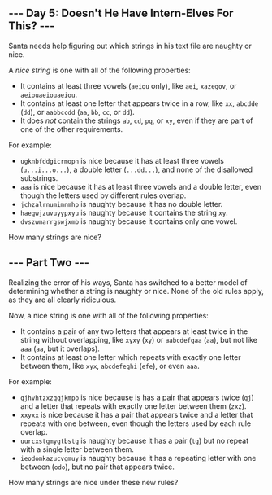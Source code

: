 ﻿
## --- Day 5: Doesn't He Have Intern-Elves For This? ---

Santa needs help figuring out which strings in his text file are naughty or nice.

A  _nice string_  is one with all of the following properties:

-   It contains at least three vowels (`aeiou`  only), like  `aei`,  `xazegov`, or  `aeiouaeiouaeiou`.
-   It contains at least one letter that appears twice in a row, like  `xx`,  `abcdde`  (`dd`), or  `aabbccdd`  (`aa`,  `bb`,  `cc`, or  `dd`).
-   It does  _not_  contain the strings  `ab`,  `cd`,  `pq`, or  `xy`, even if they are part of one of the other requirements.

For example:

-   `ugknbfddgicrmopn`  is nice because it has at least three vowels (`u...i...o...`), a double letter (`...dd...`), and none of the disallowed substrings.
-   `aaa`  is nice because it has at least three vowels and a double letter, even though the letters used by different rules overlap.
-   `jchzalrnumimnmhp`  is naughty because it has no double letter.
-   `haegwjzuvuyypxyu`  is naughty because it contains the string  `xy`.
-   `dvszwmarrgswjxmb`  is naughty because it contains only one vowel.

How many strings are nice?


## --- Part Two ---

Realizing the error of his ways, Santa has switched to a better model of determining whether a string is naughty or nice. None of the old rules apply, as they are all clearly ridiculous.

Now, a nice string is one with all of the following properties:

-   It contains a pair of any two letters that appears at least twice in the string without overlapping, like  `xyxy`  (`xy`) or  `aabcdefgaa`  (`aa`), but not like  `aaa`  (`aa`, but it overlaps).
-   It contains at least one letter which repeats with exactly one letter between them, like  `xyx`,  `abcdefeghi`  (`efe`), or even  `aaa`.

For example:

-   `qjhvhtzxzqqjkmpb`  is nice because is has a pair that appears twice (`qj`) and a letter that repeats with exactly one letter between them (`zxz`).
-   `xxyxx`  is nice because it has a pair that appears twice and a letter that repeats with one between, even though the letters used by each rule overlap.
-   `uurcxstgmygtbstg`  is naughty because it has a pair (`tg`) but no repeat with a single letter between them.
-   `ieodomkazucvgmuy`  is naughty because it has a repeating letter with one between (`odo`), but no pair that appears twice.

How many strings are nice under these new rules?

